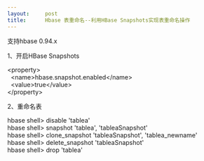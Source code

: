 ```yaml
---
layout:     post
title:      Hbase 表重命名--利用HBase Snapshots实现表重命名操作
---
```

<div id="article_content" class="article_content clearfix csdn-tracking-statistics" data-pid="blog" data-mod="popu_307" data-dsm="post">
								            <link rel="stylesheet" href="https://csdnimg.cn/release/phoenix/template/css/ck_htmledit_views-f76675cdea.css">
						<div class="htmledit_views" id="content_views">
                
<p>支持hbase 0.94.x<br></p>
<p>1、开启HBase Snapshots<br></p>
<p>&lt;property&gt;<br>
  &lt;name&gt;hbase.snapshot.enabled&lt;/name&gt;<br>
  &lt;value&gt;true&lt;/value&gt;<br>
&lt;/property&gt;</p>
<p>2、重命名表<br></p>
hbase shell&gt; disable 'tablea'<br>
hbase shell&gt; snapshot 'tablea', 'tableaSnapshot'<br>
hbase shell&gt; clone_snapshot 'tableaSnapshot', 'tablea_newname'<br>
hbase shell&gt; delete_snapshot 'tableaSnapshot'<br>
hbase shell&gt; drop 'tablea'
            </div>
                </div>
